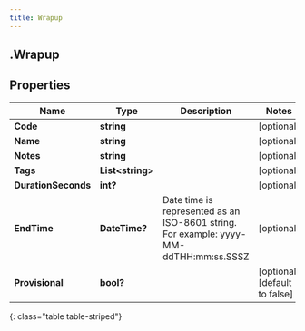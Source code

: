 ```yaml
---
title: Wrapup
---
```

## .Wrapup

## Properties

|Name | Type | Description | Notes|
|------------ | ------------- | ------------- | -------------|
| **Code** | **string** |  | [optional] |
| **Name** | **string** |  | [optional] |
| **Notes** | **string** |  | [optional] |
| **Tags** | **List&lt;string&gt;** |  | [optional] |
| **DurationSeconds** | **int?** |  | [optional] |
| **EndTime** | **DateTime?** | Date time is represented as an ISO-8601 string. For example: yyyy-MM-ddTHH:mm:ss.SSSZ | [optional] |
| **Provisional** | **bool?** |  | [optional] [default to false]|
{: class="table table-striped"}


